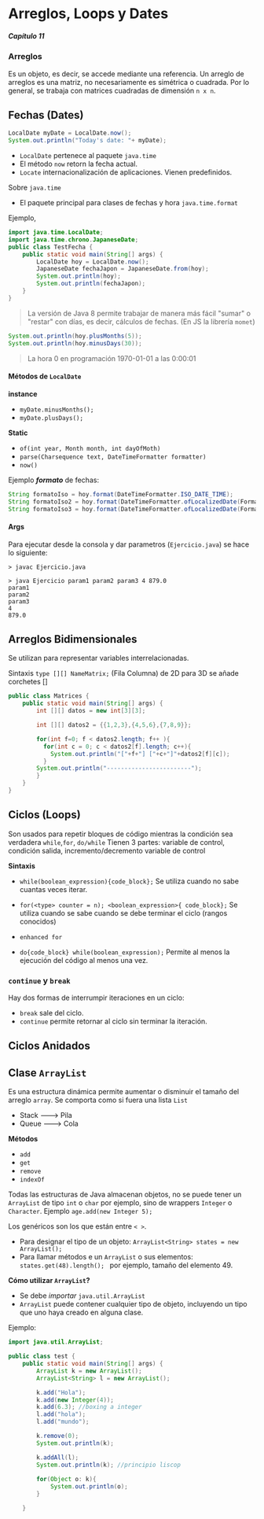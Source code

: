 # Arreglos, Loops y Dates
##### Capítulo 11

### Arreglos
Es un objeto, es decir, se accede mediante una referencia. Un arreglo de arreglos es una matriz, no necesariamente es simétrica o cuadrada. Por lo general, se trabaja con matrices cuadradas de dimensión `n x n`.

## Fechas (Dates)
```java
LocalDate myDate = LocalDate.now();
System.out.println("Today's date: "+ myDate);
```
- `LocalDate` pertenece al paquete `java.time`
- El método `now` retorn la fecha actual.
- `Locate` internacionalización de aplicaciones. Vienen predefinidos.

Sobre `java.time`
- El paquete principal para clases de fechas y hora `java.time.format`


Ejemplo,

```java
import java.time.LocalDate;
import java.time.chrono.JapaneseDate;
public class TestFecha {
    public static void main(String[] args) {
        LocalDate hoy = LocalDate.now();
        JapaneseDate fechaJapon = JapaneseDate.from(hoy);
        System.out.println(hoy);
        System.out.println(fechaJapon);
    }
}
```

> La versión de Java 8 permite trabajar de manera más fácil "sumar" o "restar" con días, es decir, cálculos de fechas. (En JS la librería `momet`)

```java
System.out.println(hoy.plusMonths(5));
System.out.println(hoy.minusDays(30));
```
> La hora 0 en programación 1970-01-01 a las 0:00:01

#### Métodos de `LocalDate`
**instance**
- `myDate.minusMonths();`
- `myDate.plusDays();`

**Static**
- `of(int year, Month month, int dayOfMoth)`
- `parse(Charsequence text, DateTimeFormatter formatter)`
- `now()`

Ejemplo **_formato_** de fechas:

```java
String formatoIso = hoy.format(DateTimeFormatter.ISO_DATE_TIME);
String formatoIso2 = hoy.format(DateTimeFormatter.ofLocalizedDate(FormatStyle.MEDIUM));
String formatoIso3 = hoy.format(DateTimeFormatter.ofLocalizedDate(FormatStyle.SHORT));
```
#### Args

Para ejecutar desde la consola y dar parametros (`Ejercicio.java`) se hace lo siguiente:

```
> javac Ejercicio.java

> java Ejercicio param1 param2 param3 4 879.0
param1
param2
param3
4
879.0
```

## Arreglos Bidimensionales
Se utilizan para representar variables interrelacionadas.

Sintaxis `type [][] NameMatrix;` (Fila Columna) de 2D para 3D se añade corchetes []

```java
public class Matrices {
    public static void main(String[] args) {
        int [][] datos = new int[3][3];

        int [][] datos2 = {{1,2,3},{4,5,6},{7,8,9}};

        for(int f=0; f < datos2.length; f++ ){
          for(int c = 0; c < datos2[f].length; c++){
            System.out.println("["+f+"] ["+c+"]"+datos2[f][c]);
          }
        System.out.println("------------------------");
        }
    }
}
```

## Ciclos (Loops)
Son usados para repetir bloques de código mientras la condición sea verdadera `while`,`for`, `do/while`
Tienen 3 partes: variable de control, condición salida, incremento/decremento variable de control

**Sintaxis**

- `while(boolean_expression){code_block};` Se utiliza cuando no sabe cuantas veces iterar.

- `for(<type> counter = n); <boolean_expression>{ code_block};` Se utiliza cuando se sabe cuando se debe terminar el ciclo (rangos conocidos)

- `enhanced for`

- `do{code_block} while(boolean_expression);` Permite al menos la ejecución del código al menos una vez.

### `continue` y `break`
Hay dos formas de interrumpir iteraciones en un ciclo:
- `break` sale del ciclo.
- `continue` permite retornar al ciclo sin terminar la iteración.

## Ciclos Anidados



## Clase `ArrayList`
Es una estructura dinámica permite aumentar o disminuir el tamaño del arreglo `array`. Se comporta como si fuera una lista `List`
- Stack ---> Pila
- Queue ---> Cola

**Métodos**
- `add`
- `get`
- `remove`
- `indexOf`

Todas las estructuras de Java almacenan objetos, no se puede tener un `ArrayList` de tipo `int` o `char` por ejemplo, sino de wrappers `Integer` o `Character`. Ejemplo `age.add(new Integer 5);`

Los genéricos son los que están entre `< >`.
- Para designar el tipo de un objeto: `ArrayList<String> states = new ArrayList();`
- Para llamar métodos e un `ArrayList` o sus elementos: `states.get(48).length(); ` por ejemplo, tamaño del elemento 49.

**Cómo utilizar `ArrayList`?**
- Se debe _importar_ `java.util.ArrayList`
- `ArrayList` puede contener cualquier tipo de objeto, incluyendo un tipo que uno haya creado en alguna clase.


Ejemplo:

```java
import java.util.ArrayList;

public class test {
    public static void main(String[] args) {
        ArrayList k = new ArrayList();
        ArrayList<String> l = new ArrayList();

        k.add("Hola");
        k.add(new Integer(4));
        k.add(6.3); //boxing a integer
        l.add("hola");
        l.add("mundo");

        k.remove(0);
        System.out.println(k);

        k.addAll(l);
        System.out.println(k); //principio liscop
        
        for(Object o: k){
            System.out.println(o);
        }

    }
```  
